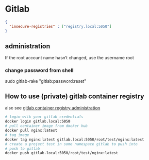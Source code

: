 # Gitlab

```json
{
  "insecure-registries" : ["registry.local:5050"]
}
```

## administration

If the root account name hasn’t changed, use the username root

### change password from shell

sudo gitlab-rake "gitlab:password:reset"

## How to use (private) gitlab container registry

also see [gitlab container registry administration](https://docs.gitlab.com/ee/administration/packages/container_registry.html)

```bash
# login with your gitlab credentials
docker login gitlab.local:5050
# pull container image from docker hub
docker pull nginx:latest
# tag image
docker tag nginx:latest gitlab.local:5050/root/test/nginx:latest
# create a project test in some namespace gitlab to push into
# push to gitlab
docker push gitlab.local:5050/root/test/nginx:latest
```
